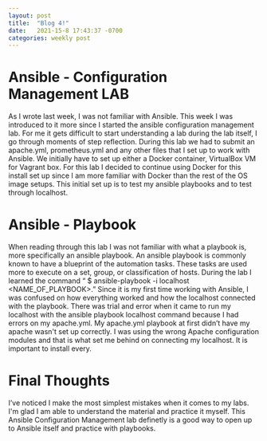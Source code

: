 ```yaml
---
layout: post
title:  "Blog 4!"
date:   2021-15-8 17:43:37 -0700
categories: weekly post
---
```


# Ansible - Configuration Management LAB

As I wrote last week, I was not familiar with Ansible. This week I was introduced to it more since I started the ansible configuration management lab. For me it gets difficult to start understanding a lab during the lab itself, I go through moments of step reflection. During this lab we had to submit an apache.yml, prometheus.yml and any other files that I set up to work with Ansible. We initially have to set up either a Docker container, VirtualBox VM for Vagrant box. For this lab I decided to continue using Docker for this install set up since I am more familiar with Docker than the rest of the OS image setups. This initial set up is to test my ansible playbooks and to test through localhost. 


# Ansible - Playbook

When reading through this lab I was not familiar with what a playbook is, more specifically an ansible playbook. An ansible playbook is commonly known to have a blueprint of the automation tasks. These tasks  are used more to execute on a set, group, or classification of hosts. During the lab I learned the command “ $ ansible-playbook -i localhost <NAME_OF_PLAYBOOK>.” Since it is my first time working with Ansible, I was confused on how everything worked and how the localhost connected with the playbook. There was trial and error when it came to run my localhost with the ansible playbook localhost command because I had errors on my apache.yml. My apache.yml playbook at first didn’t have my apache wasn't set up correctly. I was using the wrong Apache configuration modules and that is what set me behind on connecting my localhost. It is important to install every.

# Final Thoughts

I’ve noticed I make the most simplest mistakes when it comes to my labs. I'm glad I am able to understand the material and practice it myself. This Ansible Configuration Management lab definetly is a good way to open up to Ansible itself and practice with playbooks. 